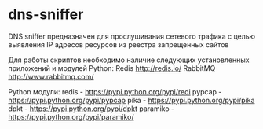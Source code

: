 # dns-sniffer
DNS sniffer предназначен для прослушивания сетевого трафика с целью выявления IP адресов ресурсов из реестра запрещенных сайтов

Для работы скриптов необходимо наличие следующих установленных приложений и модулей Python:
  Redis http://redis.io/
  RabbitMQ http://www.rabbitmq.com/
  
  Python модули:
    redis - https://pypi.python.org/pypi/redi
    pypcap - https://pypi.python.org/pypi/pypcap
    pika - https://pypi.python.org/pypi/pika
    dpkt - https://pypi.python.org/pypi/dpkt
    paramiko - https://pypi.python.org/pypi/paramiko/

